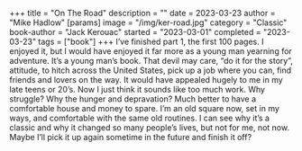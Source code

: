 +++
title = "On The Road"
description = ""
date = 2023-03-23
author = "Mike Hadlow"
[params]
    image = "/img/ker-road.jpg"
    category = "Classic"
    book-author = "Jack Kerouac"
    started = "2023-03-01"
    completed = "2023-03-23"
    tags = ["book"]
+++
I’ve finished part 1, the first 100 pages. I enjoyed it, but I would have enjoyed it far more as a young man yearning for adventure. It’s a young man’s book. That devil may care, “do it for the story”, attitude, to hitch across the United States, pick up a job where you can, find friends and lovers on the way. It would have appealed hugely to me in my late teens or 20’s. Now I just think it sounds like too much work. Why struggle? Why the hunger and depravation? Much better to have a comfortable house and money to spare. I’m an old square now, set in my ways, and comfortable with the same old routines. I can see why it’s a classic and why it changed so many people’s lives, but not for me, not now. Maybe I’ll pick it up again sometime in the future and finish it off?

